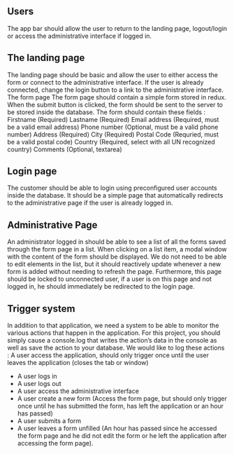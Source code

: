 ## Users 

The app bar should allow the user to return to the landing page, logout/login or access the administrative interface if logged in.

## The landing page
The landing page should be basic and allow the user to either access the form or connect to the administrative interface. If the user is already connected, change the login button to a link to the administrative interface.
The form page
The form page should contain a simple form stored in redux. When the submit button is clicked, the form should be sent to the server to be stored inside the database.
The form should contain these fields :
Firstname (Required)
Lastname (Required)
Email address (Required, must be a valid email address) Phone number (Optional, must be a valid phone number) Address (Required)
City (Required)
Postal Code (Requried, must be a valid postal code) Country (Required, select with all UN recognized country) Comments (Optional, textarea)
         
## Login page
The customer should be able to login using preconfigured user accounts inside the database. It should be a simple page that automatically redirects to the administrative page if the user is already logged in.

## Administrative Page
An administrator logged in should be able to see a list of all the forms saved through the form page in a list. When clicking on a list item, a modal window with the content of the form should be displayed. We do not need to be able to edit elements in the list, but it should reactively update whenever a new form is added without needing to refresh the page.
Furthermore, this page should be locked to unconnected user, if a user is on this page and not logged in, he should immediately be redirected to the login page.

## Trigger system
In addition to that application, we need a system to be able to monitor the various actions that happen in the application. For this project, you should simply cause a console.log that writes the action’s data in the console as well as save the action to your database. We would like to log these actions :
 A user access the application, should only trigger once until the user leaves the application (closes the tab or window)
- A user logs in
- A user logs out
- A user access the administrative interface
- A user create a new form (Access the form page, but should only trigger once until he has submitted the form, has left the application or an hour has passed)
- A user submits a form
- A user leaves a form unfilled (An hour has passed since he accessed the form page and he did not edit the form or he left the application after accessing the form page).


